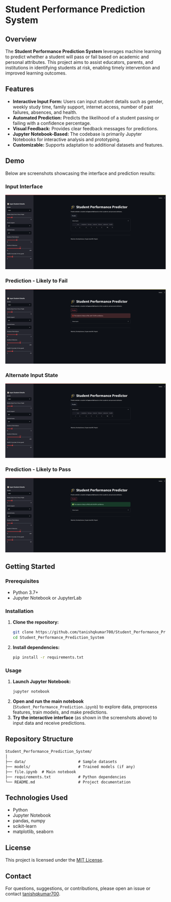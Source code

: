 # Student Performance Prediction System

## Overview

The **Student Performance Prediction System** leverages machine learning to predict whether a student will pass or fail based on academic and personal attributes. This project aims to assist educators, parents, and institutions in identifying students at risk, enabling timely intervention and improved learning outcomes.

## Features

- **Interactive Input Form:** Users can input student details such as gender, weekly study time, family support, internet access, number of past failures, absences, and health.
- **Automated Prediction:** Predicts the likelihood of a student passing or failing with a confidence percentage.
- **Visual Feedback:** Provides clear feedback messages for predictions.
- **Jupyter Notebook-Based:** The codebase is primarily Jupyter Notebooks for interactive analysis and prototyping.
- **Customizable:** Supports adaptation to additional datasets and features.

## Demo

Below are screenshots showcasing the interface and prediction results:

### Input Interface

![image1](Images/img1.png)

### Prediction - Likely to Fail

![image2](Images/img2.png)

### Alternate Input State

![image4](Images/img3.png)

### Prediction - Likely to Pass

![image3](Images/img4.png)

## Getting Started

### Prerequisites

- Python 3.7+
- Jupyter Notebook or JupyterLab

### Installation

1. **Clone the repository:**
   ```bash
   git clone https://github.com/tanishqkumar700/Student_Performance_Prediction_System.git
   cd Student_Performance_Prediction_System
   ```

2. **Install dependencies:**
   ```bash
   pip install -r requirements.txt
   ```

### Usage

1. **Launch Jupyter Notebook:**
   ```bash
   jupyter notebook
   ```
2. **Open and run the main notebook** (`Student_Performance_Prediction.ipynb`) to explore data, preprocess features, train models, and make predictions.
3. **Try the interactive interface** (as shown in the screenshots above) to input data and receive predictions.

## Repository Structure

```
Student_Performance_Prediction_System/
│
├── data/                       # Sample datasets
├── models/                     # Trained models (if any)
├── file.ipynb  # Main notebook
├── requirements.txt            # Python dependencies
└── README.md                   # Project documentation
```

## Technologies Used

- Python
- Jupyter Notebook
- pandas, numpy
- scikit-learn
- matplotlib, seaborn

## License

This project is licensed under the [MIT License](LICENSE).

## Contact

For questions, suggestions, or contributions, please open an issue or contact [tanishqkumar700](https://github.com/tanishqkumar700).